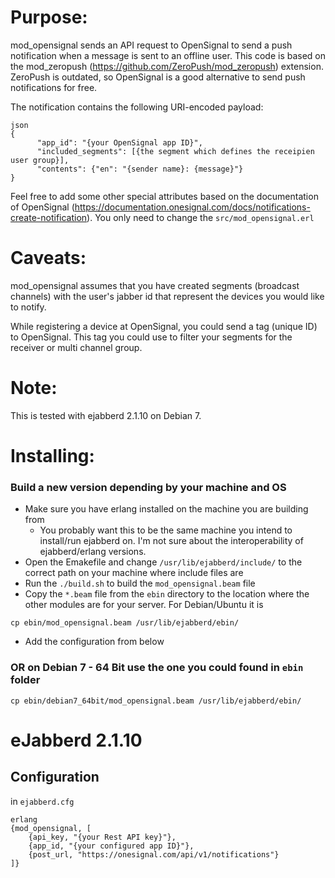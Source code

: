 Purpose:
=========

mod_opensignal sends an API request to OpenSignal to send a push notification when a message is sent to an offline user.
This code is based on the mod_zeropush (https://github.com/ZeroPush/mod_zeropush) extension. ZeroPush is outdated, so OpenSignal is a good alternative to send push notifications for free.


The notification contains the following URI-encoded payload:

```
json
{
      "app_id": "{your OpenSignal app ID}",
      "included_segments": [{the segment which defines the receipien user group}],
      "contents": {"en": "{sender name}: {message}"}
}
```

Feel free to add some other special attributes based on the documentation of OpenSignal (https://documentation.onesignal.com/docs/notifications-create-notification). You only need to change the `src/mod_opensignal.erl`


Caveats:
=========

mod_opensignal assumes that you have created segments (broadcast channels) with the user's jabber id that represent the devices you would like to notify.

While registering a device at OpenSignal, you could send a tag (unique ID) to OpenSignal. This tag you could use to filter your segments for the receiver or multi channel group.

Note:
==========

This is tested with ejabberd 2.1.10 on Debian 7.

Installing:
==========

### Build a new version depending by your machine and OS

* Make sure you have erlang installed on the machine you are building from
  * You probably want this to be the same machine you intend to install/run ejabberd on. I'm not sure about the interoperability of ejabberd/erlang versions.
* Open the Emakefile and change `/usr/lib/ejabberd/include/` to the correct path on your machine where include files are
* Run the `./build.sh` to build the `mod_opensignal.beam` file
* Copy the `*.beam` file from the `ebin` directory to the location where the other modules are for your server. For Debian/Ubuntu it is 

```
cp ebin/mod_opensignal.beam /usr/lib/ejabberd/ebin/
```

* Add the configuration from below
 

### OR on Debian 7 - 64 Bit use the one you could found in `ebin` folder

```
cp ebin/debian7_64bit/mod_opensignal.beam /usr/lib/ejabberd/ebin/
```


eJabberd 2.1.10
===

Configuration
---

in `ejabberd.cfg`

```
erlang
{mod_opensignal, [
    {api_key, "{your Rest API key}"},
    {app_id, "{your configured app ID}"},
    {post_url, "https://onesignal.com/api/v1/notifications"}
]}
```


